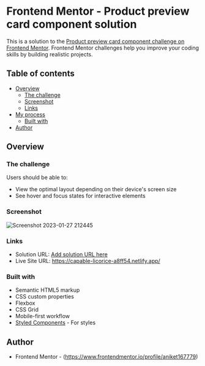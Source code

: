 # Frontend Mentor - Product preview card component solution

This is a solution to the [Product preview card component challenge on Frontend Mentor](https://www.frontendmentor.io/challenges/product-preview-card-component-GO7UmttRfa). Frontend Mentor challenges help you improve your coding skills by building realistic projects. 

## Table of contents

- [Overview](#overview)
  - [The challenge](#the-challenge)
  - [Screenshot](#screenshot)
  - [Links](#links)
- [My process](#my-process)
  - [Built with](#built-with)
- [Author](#author)

## Overview

### The challenge

Users should be able to:

- View the optimal layout depending on their device's screen size
- See hover and focus states for interactive elements

### Screenshot

![Screenshot 2023-01-27 212445](https://user-images.githubusercontent.com/69382363/215130247-7c8c1111-a5d8-4d10-9f09-ffee3a4a1661.png)

### Links

- Solution URL: [Add solution URL here](https://your-solution-url.com)
- Live Site URL: https://capable-licorice-a8ff54.netlify.app/

### Built with

- Semantic HTML5 markup
- CSS custom properties
- Flexbox
- CSS Grid
- Mobile-first workflow
- [Styled Components](https://styled-components.com/) - For styles

## Author

- Frontend Mentor - (https://www.frontendmentor.io/profile/aniket167779)
